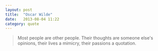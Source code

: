 ```yaml
---
layout: post
title:  "Oscar Wilde"
date:   2013-08-04 11:22
category: quote
---
```


> Most people are other people. Their thoughts are someone else's opinions, their lives a mimicry, their passions a quotation.